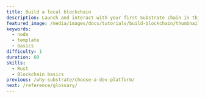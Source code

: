 ```yaml
---
title: Build a local blockchain
description: Launch and interact with your first Substrate chain in this minimal end-to-end guide.
featured_image: /media/images/docs/tutorials/build-blockchain/thumbnail.jpg
keywords:
  - node
  - template
  - basics
difficulty: 1
duration: 60
skills:
  - Rust
  - Blockchain basics
previous: /why-substrate/choose-a-dev-platform/
next: /reference/glossary/
---
```


